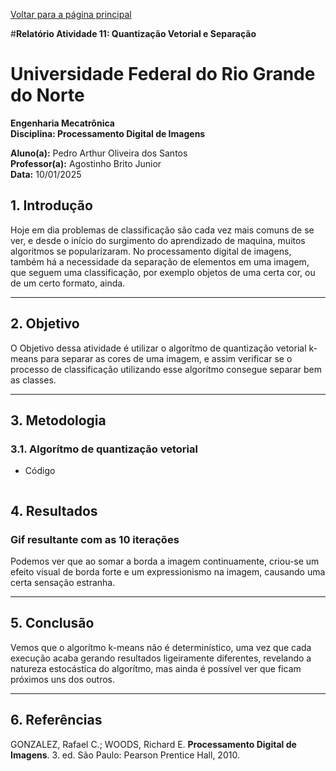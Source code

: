 <script type="text/javascript" async
  src="https://cdn.jsdelivr.net/npm/mathjax@3/es5/tex-mml-chtml.js">
</script>

[Voltar para a página principal](../index.md)

#**Relatório Atividade 11: Quantização Vetorial e Separação**

# Universidade Federal do Rio Grande do Norte

**Engenharia Mecatrônica**  
**Disciplina: Processamento Digital de Imagens**

**Aluno(a):** Pedro Arthur Oliveira dos Santos  
**Professor(a):** Agostinho Brito Junior  
**Data:** 10/01/2025

## 1. Introdução

Hoje em dia problemas de classificação são cada vez mais comuns de se ver, e desde o início do surgimento do aprendizado de maquina, muitos algoritmos
se popularizaram.
No processamento digital de imagens, também há a necessidade da separação de elementos em uma imagem, que seguem uma classificação, por exemplo objetos
de uma certa cor, ou de um certo formato, ainda.

---

## 2. Objetivo

O Objetivo dessa atividade é utilizar o algorítmo de quantização vetorial k-means para separar as cores de uma imagem, e assim verificar se o processo de classificação
utilizando esse algorítmo consegue separar bem as classes.

---


## 3. Metodologia

###  3.1. Algorítmo de quantização vetorial


* Código

```

```



## 4. Resultados

### Gif resultante com as 10 iterações
Podemos ver que ao somar a borda a imagem continuamente, criou-se um efeito visual de borda forte e um expressionismo na imagem, causando
uma certa sensação estranha.

---

## 5. Conclusão

Vemos que o algorítmo k-means não é determinístico, uma vez que cada execução acaba gerando resultados ligeiramente diferentes, revelando a natureza estocástica do algorítmo, mas ainda é possível ver que ficam próximos uns dos outros.

---

## 6. Referências

GONZALEZ, Rafael C.; WOODS, Richard E. **Processamento Digital de Imagens**. 3. ed. São Paulo: Pearson Prentice Hall, 2010.
